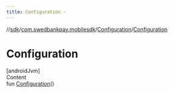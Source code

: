 ```yaml
---
title: Configuration -
---
```

//[sdk](../../../index)/[com.swedbankpay.mobilesdk](../index)/[Configuration](index)/[Configuration](-configuration)



# Configuration  
[androidJvm]  
Content  
fun [Configuration](-configuration)()  



